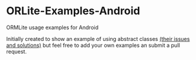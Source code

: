 ORLite-Examples-Android
=======================

ORMLite usage examples for Android

Initially created to show an example of using abstract classes [(their issues and solutions)][1] but feel free to add your own examples an submit a pull request.

[1]: http://stackoverflow.com/questions/11569751/how-do-you-use-ormlite-with-an-abstract-class/11569794#comment21389971_11569794
